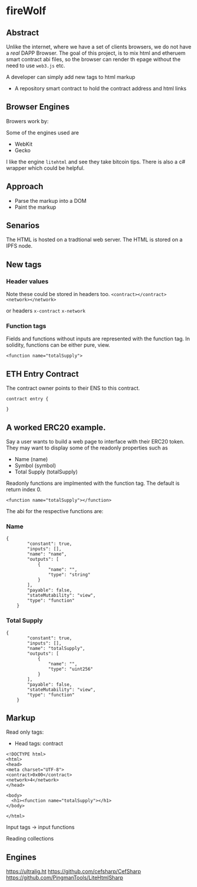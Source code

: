 # fireWolf

## Abstract
Unlike the internet, where we have a set of clients browsers, we do not have a *real* DAPP Browser.  The goal of this project, is to mix html and etheruem smart contract abi files, so the browser can render th epage without the need to use `web3.js` etc.

A developer can simply add new tags to html markup

* A repository smart contract to hold the contract address and html links

## Browser Engines

Browers work by:

Some of the engines used are
* WebKit
* Gecko

I like the engine `litehtml` and see they take bitcoin tips.  There is also a c# wrapper which could be helpful.

## Approach

* Parse the markup into a DOM
* Paint the markup


## Senarios
The HTML is hosted on a tradtional web server.
The HTML is stored on a IPFS node.

## New tags

### Header values

Note these could be stored in headers too.
`<contract></contract>` 
`<network></network>`

or headers
`x-contract`
`x-network`

### Function tags

Fields and functions without inputs are represented with the function tag.  In solidity, functions can be either pure, view.

`<function name="totalSupply">`

## ETH Entry Contract

The contract owner points to their ENS to this contract.

```
contract entry {
  
}
```

## A worked ERC20 example.
Say a user wants to build a web page to interface with their ERC20 token.  They may want to display some of the readonly properties such as

* Name (name)
* Symbol (symbol)
* Total Supply (totalSupply)


Readonly functions are implmented with the function tag.  The default is return index 0.

`<function name="totalSupply"></function>`

The abi for the respective functions are:

### Name

```
{
        "constant": true,
        "inputs": [],
        "name": "name",
        "outputs": [
            {
                "name": "",
                "type": "string"
            }
        ],
        "payable": false,
        "stateMutability": "view",
        "type": "function"
    }
```

### Total Supply

```
{
        "constant": true,
        "inputs": [],
        "name": "totalSupply",
        "outputs": [
            {
                "name": "",
                "type": "uint256"
            }
        ],
        "payable": false,
        "stateMutability": "view",
        "type": "function"
    }
```

## Markup

Read only tags:
* Head tags:  contract

```
<!DOCTYPE html>
<html>
<head>
<meta charset="UTF-8">
<contract>0x00</contract>
<network>4</network>
</head>

<body>
  <h1><function name="totalSupply"></h1>
</body>

</html>
```

Input tags -> input functions


Reading collections

## Engines
https://ultralig.ht
https://github.com/cefsharp/CefSharp
https://github.com/PingmanTools/LiteHtmlSharp
